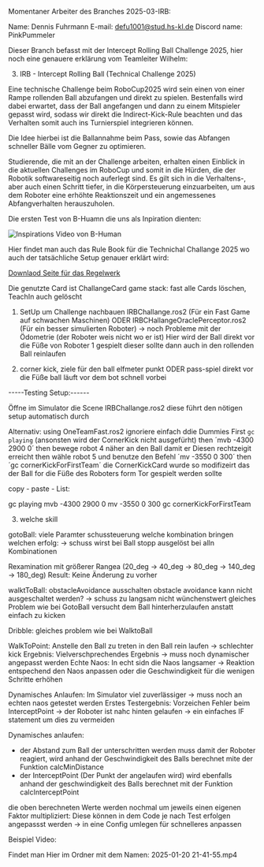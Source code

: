 

Momentaner Arbeiter des Branches 2025-03-IRB:

Name: 		Dennis Fuhrmann
E-mail:		defu1001@stud.hs-kl.de
Discord name:	PinkPummeler

Dieser Branch befasst mit der Intercept Rolling Ball Challenge 2025, hier noch eine genauere erklärung vom Teamleiter Wilhelm:

3. IRB - Intercept Rolling Ball (Technical Challenge 2025)

Eine technische Challenge beim RoboCup2025 wird sein einen von einer Rampe rollenden Ball abzufangen und direkt zu spielen. 
Bestenfalls wird dabei erwartet, dass der Ball angefangen und dann zu einem Mitspieler gepasst wird, sodass wir direkt die Indirect-Kick-Rule beachten und das Verhalten somit auch ins Turnierspiel integrieren können.

Die Idee hierbei ist die Ballannahme beim Pass, sowie das Abfangen schneller Bälle vom Gegner zu optimieren.

Studierende, die mit an der Challenge arbeiten, erhalten einen Einblick in die aktuellen Challenges im RoboCup und somit in die Hürden,
 die der Robotik softwareseitig noch auferlegt sind. Es gilt sich in die Verhaltens-, aber auch einen Schritt tiefer, in die Körpersteuerung einzuarbeiten,
 um aus dem Roboter eine erhöhte Reaktionszeit und ein angemessenes Abfangverhalten herauszuholen.

Die ersten Test von B-Huamn die uns als Inpiration dienten:

![Inspirations Video von B-Human](https://www.youtube.com/watch?v=ufiUQ-02DWk)


Hier findet man auch das Rule Book für die Technichal Challange 2025 wo auch der tatsächliche Setup genauer erklärt wird:

[Downlaod Seite für das Regelwerk](https://spl.robocup.org/downloads/)
 

Die genutzte Card ist ChallangeCard
game stack: fast alle Cards löschen, TeachIn auch gelöscht

1) SetUp um  Challenge nachbauen
IRBChallange.ros2 (Für ein Fast Game auf schwachen Maschinen)
ODER
IRBCHallangeOraclePerceptor.ros2 (Für ein besser simulierten Roboter) -> noch Probleme mit der Ödometrie (der Roboter weis nicht wo er ist)
Hier wird der Ball direkt vor die Füße von Roboter 1 gespielt dieser sollte dann auch
in den rollenden Ball reinlaufen 

2) corner kick, 
ziele für den ball elfmeter punkt ODER
pass-spiel direkt vor die Füße
ball läuft vor dem bot schnell vorbei


-----Testing Setup:------

Öffne im Simulator die Scene IRBChallange.ros2
diese führt den nötigen setup automatisch durch

Alternativ:
using OneTeamFast.ros2 ignoriere einfach ddie Dummies
First `gc playing` (ansonsten wird der CornerKick nicht ausgefürht)
then ´mvb -4300 2900 0´
then bewege robot 4 näher an den Ball damit er Diesen rechtzeigit erreicht
then wähle robot 5 und benutze den Befehl ´mv -3550 0 300´
then ´gc cornerKickForFirstTeam´
die CornerKickCard wurde so modifizeirt das der Ball for die Füße des Roboters form Tor gespielt werden sollte

copy - paste - List:

gc playing
mvb -4300 2900 0
mv -3550 0 300
gc cornerKickForFirstTeam


3) welche skill

gotoBall: viele Paramter schussteuerung
welche kombination bringen welchen erfolg: -> schuss wirst bei Ball stopp ausgelöst bei alln Kombinationen

Rexamination mit größerer Rangea (20_deg -> 40_deg -> 80_deg -> 140_deg -> 180_deg)
Result: Keine Änderung zu vorher

walktToBall: obstacleAvoidance ausschalten
obstacle avoidance kann nicht ausgeschaltet werden? -> schuss zu langsam nicht wünchenstwert 
gleiches Problem wie bei GotoBall versucht dem Ball hinterherzulaufen anstatt einfach zu kicken

Dribble:
gleiches problem wie bei WalktoBall

WalkToPoint:
Anstelle den Ball zu treten in den Ball rein laufen -> schlechter kick
Ergebnis: Vielverschprechendes Ergebnis -> muss noch dynamischer angepasst werden
Echte Naos: In echt sidn die Naos langsamer -> Reaktion entspechend den Naos anpassen oder die Geschwindigkeit für die wenigen Schritte erhöhen

Dynamisches Anlaufen: Im Simulator viel zuverlässiger -> muss noch an echten naos getestet werden 
Erstes Testergebnis: Vorzeichen Fehler beim InterceptPoint -> der Roboter ist nahc hinten gelaufen
-> ein einfaches IF statement um dies zu vermeiden

Dynamisches anlaufen:
 - der Abstand zum Ball der unterschritten werden muss damit der Roboter reagiert, wird anhand der Geschwindigkeit des Balls berechnet mite der Funktion calcMinDistance
 - der InterceptPoint (Der Punkt der angelaufen wird) wird ebenfalls anhand der geschwindigkeit des Balls berechnet mit der Funktion calcInterceptPoint

die oben berechneten Werte werden nochmal um jeweils einen eigenen Faktor multipliziert:
Diese können in dem Code je nach Test erfolgen angepassst werden -> in eine Config umlegen für schnelleres anpassen

Beispiel Video:

Findet man Hier im Ordner mit dem Namen: 2025-01-20 21-41-55.mp4


